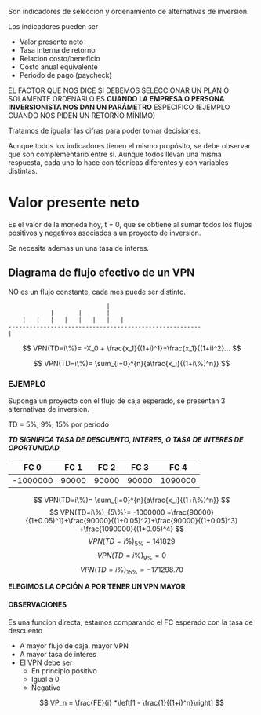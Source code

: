 Son indicadores de selección y ordenamiento de alternativas de inversion.

Los indicadores pueden ser
- Valor presente neto
- Tasa interna de retorno
-  Relacion costo/beneficio
- Costo anual equivalente
- Periodo de pago (paycheck)


EL FACTOR QUE NOS DICE SI DEBEMOS SELECCIONAR UN PLAN O SOLAMENTE ORDENARLO ES **CUANDO LA EMPRESA O PERSONA INVERSIONISTA NOS DAN UN PARÁMETRO** ESPECIFICO (EJEMPLO CUANDO NOS PIDEN UN RETORNO MÍNIMO)

Tratamos de igualar las cifras para poder tomar decisiones.

Aunque todos los indicadores tienen el mismo propósito, se debe observar que son complementario entre si.
Aunque todos llevan una misma respuesta, cada uno lo hace con técnicas diferentes y con variables distintas.

# Valor presente neto

Es el valor de la moneda hoy, t = 0, que se obtiene al sumar todos los flujos positivos y negativos asociados a un proyecto de inversion.

Se necesita ademas un una tasa de interes.

## Diagrama de flujo efectivo de un VPN

NO es un flujo constante, cada mes puede ser distinto.

```
							|
			|		|		|
	|	|	|	|	|	|	|	|
-------------------------------------------------------
|

```

$$
VPN(TD=i\%)= -X_0 + \frac{x_1}{(1+i)^1}+\frac{x_1}{(1+i)^2}...
$$

$$
VPN(TD=i\%)= \sum_{i=0}^{n}{a\frac{x_i}{(1+i\%)^n}}
$$


### EJEMPLO

Suponga un proyecto con el flujo de caja esperado, se presentan 3 alternativas de inversion.

TD = 5%, 9%, 15% por periodo

_**TD SIGNIFICA TASA DE DESCUENTO, INTERES, O TASA DE INTERES DE OPORTUNIDAD**_

| FC 0     | FC 1  | FC 2  | FC 3  | FC 4    |
| -------- | ----- | ----- | ----- | ------- |
| -1000000 | 90000 | 90000 | 90000 | 1090000 |
$$
VPN(TD=i\%)= \sum_{i=0}^{n}{a\frac{x_i}{(1+i\%)^n}}
$$
$$
VPN(TD=i\%)_{5\%}= -1000000 +\frac{90000}{(1+0.05)^1}+\frac{90000}{(1+0.05)^2}+\frac{90000}{(1+0.05)^3} +\frac{1090000}{(1+0.05)^4}
$$
$$
VPN(TD=i\%)_{5\%}= 141829
$$
$$
VPN(TD=i\%)_{9\%}= 0
$$
$$
VPN(TD=i\%)_{15\%}= -171298.70
$$

__ELEGIMOS LA OPCIÓN A POR TENER UN VPN MAYOR__

#### OBSERVACIONES

Es una funcion directa, estamos comparando el FC esperado con la tasa de descuento
- A mayor flujo de caja, mayor VPN
- A mayor tasa de interes
- El VPN debe ser 
	- En principio positivo
	- Igual a 0
	- Negativo

$$
VP_n = \frac{FE}{i} *\left[1 - \frac{1}{(1+i)^n}\right]
$$